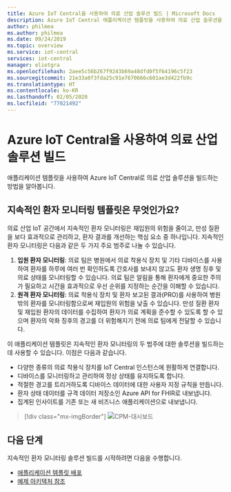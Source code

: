 ```yaml
---
title: Azure IoT Central을 사용하여 의료 산업 솔루션 빌드 | Microsoft Docs
description: Azure IoT Central 애플리케이션 템플릿을 사용하여 의료 산업 솔루션을 빌드하는 방법을 알아봅니다.
author: philmea
ms.author: philmea
ms.date: 09/24/2019
ms.topic: overview
ms.service: iot-central
services: iot-central
manager: eliotgra
ms.openlocfilehash: 2aee5c56b267f9243b69a48dfd0f5f64196c5f23
ms.sourcegitcommit: 21e33a0f3fda25c91e7670666c601ae3d422fb9c
ms.translationtype: HT
ms.contentlocale: ko-KR
ms.lasthandoff: 02/05/2020
ms.locfileid: "77021492"
---
```

# <a name="building-healthcare-solutions-with-azure-iot-central"></a>Azure IoT Central을 사용하여 의료 산업 솔루션 빌드 



애플리케이션 템플릿을 사용하여 Azure IoT Central로 의료 산업 솔루션을 빌드하는 방법을 알아봅니다.

## <a name="what-is-continuous-patient-monitoring-template"></a>지속적인 환자 모니터링 템플릿은 무엇인가요?

의료 산업 IoT 공간에서 지속적인 환자 모니터링은 재입원의 위험을 줄이고, 만성 질환을 보다 효과적으로 관리하고, 환자 결과를 개선하는 핵심 요소 중 하나입니다. 지속적인 환자 모니터링은 다음과 같은 두 가지 주요 범주로 나눌 수 있습니다.

1. **입원 환자 모니터링**: 의료 팀은 병원에서 의료 착용식 장치 및 기타 디바이스를 사용하여 환자를 하루에 여러 번 확인하도록 간호사를 보내지 않고도 환자 생명 징후 및 의료 상태를 모니터링할 수 있습니다. 의료 팀은 알림을 통해 환자에게 중요한 주의가 필요하고 시간을 효과적으로 우선 순위를 지정하는 순간을 이해할 수 있습니다.
1. **원격 환자 모니터링**: 의료 착용식 장치 및 환자 보고된 결과(PRO)를 사용하여 병원 밖의 환자를 모니터링함으로써 재입원의 위험을 낮출 수 있습니다. 만성 질환 환자 및 재입원 환자의 데이터를 수집하여 환자가 의료 계획을 준수할 수 있도록 할 수 있으며 환자의 악화 징후의 경고를 더 위험해지기 전에 의료 팀에게 전달할 수 있습니다.

이 애플리케이션 템플릿은 지속적인 환자 모니터링의 두 범주에 대한 솔루션을 빌드하는 데 사용할 수 있습니다. 이점은 다음과 같습니다.

* 다양한 종류의 의료 착용식 장치를 IoT Central 인스턴스에 원활하게 연결합니다.
* 디바이스를 모니터링하고 관리하여 정상 상태를 유지하도록 합니다.
* 적절한 경고를 트리거하도록 디바이스 데이터에 대한 사용자 지정 규칙을 만듭니다.
* 환자 상태 데이터를 규격 데이터 저장소인 Azure API for FHIR로 내보냅니다.
* 집계된 인사이트를 기존 또는 새 비즈니스 애플리케이션으로 내보냅니다.

>[!div class="mx-imgBorder"] 
>![CPM-대시보드](media/in-patient-dashboard.png)

## <a name="next-steps"></a>다음 단계

지속적인 환자 모니터링 솔루션 빌드를 시작하려면 다음을 수행합니다.

* [애플리케이션 템플릿 배포](tutorial-continuous-patient-monitoring.md)
* [예제 아키텍처 참조](concept-continuous-patient-monitoring-architecture.md)